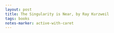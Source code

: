 ```yaml
---
layout: post
title: The Singularity is Near, by Ray Kurzweil
tags: books
notes-marker: active-with-caret
---
```

